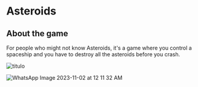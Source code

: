 # Asteroids

## About the game
For people who might not know Asteroids, it's a game where you control a spaceship and you have to destroy all the asteroids before you crash.

![titulo](https://github.com/zequi-pv/Asteroids/assets/72413070/f75beee7-5048-4891-89fc-a628d0a1713e)

![WhatsApp Image 2023-11-02 at 12 11 32 AM](https://github.com/zequi-pv/Asteroids/assets/72413070/4c22a0b1-552e-4c0f-a5ad-9c354ea43c46)
